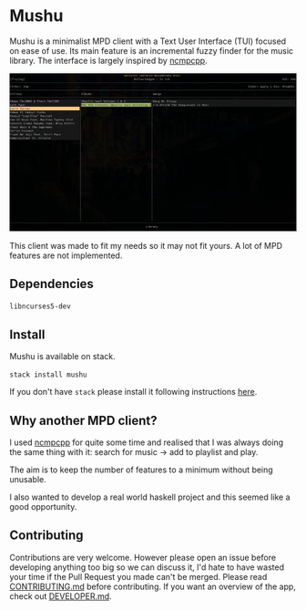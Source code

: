 Mushu
=====

Mushu is a minimalist MPD client with a Text User Interface (TUI) focused on ease of use.
Its main feature is an incremental fuzzy finder for the music library.
The interface is largely inspired by [ncmpcpp](https://github.com/arybczak/ncmpcpp).

![Screenshot](screenshot.png?raw=true "Mushu screenshot")

This client was made to fit my needs so it may not fit yours.
A lot of MPD features are not implemented.

Dependencies
--------------

`libncurses5-dev`

Install
-------

Mushu is available on stack.

  `stack install mushu`

If you don't have `stack` please install it following instructions [here](https://docs.haskellstack.org/en/stable/README/).

Why another MPD client?
-----------------------

I used [ncmpcpp](https://github.com/arybczak/ncmpcpp) for quite some time and realised that I was always doing the same thing with it: search for music -> add to playlist and play.

The aim is to keep the number of features to a minimum without being unusable.

I also wanted to develop a real world haskell project and this seemed like a good opportunity.

Contributing
------------

Contributions are very welcome. However please open an issue before developing anything too big so we can discuss it, I'd hate to have wasted your time if the Pull Request you made can't be merged.
Please read [CONTRIBUTING.md](CONTRIBUTING.md) before contributing.
If you want an overview of the app, check out [DEVELOPER.md](DEVELOPER.md).

